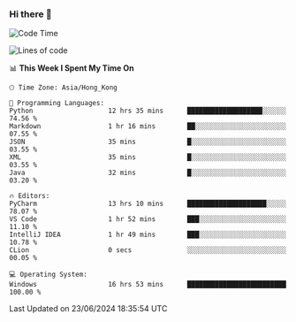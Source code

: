 ### Hi there 👋

<!--
**RoiexLee/RoiexLee** is a ✨ _special_ ✨ repository because its `README.md` (this file) appears on your GitHub profile.

Here are some ideas to get you started:

- 🔭 I’m currently working on ...
- 🌱 I’m currently learning ...
- 👯 I’m looking to collaborate on ...
- 🤔 I’m looking for help with ...
- 💬 Ask me about ...
- 📫 How to reach me: ...
- 😄 Pronouns: ...
- ⚡ Fun fact: ...
-->

<!--START_SECTION:waka-->
![Code Time](http://img.shields.io/badge/Code%20Time-603%20hrs%2050%20mins-blue)

![Lines of code](https://img.shields.io/badge/From%20Hello%20World%20I%27ve%20Written-38.4%20thousand%20lines%20of%20code-blue)

📊 **This Week I Spent My Time On** 

```text
🕑︎ Time Zone: Asia/Hong_Kong

💬 Programming Languages: 
Python                   12 hrs 35 mins      ███████████████████░░░░░░   74.56 % 
Markdown                 1 hr 16 mins        ██░░░░░░░░░░░░░░░░░░░░░░░   07.55 % 
JSON                     35 mins             █░░░░░░░░░░░░░░░░░░░░░░░░   03.55 % 
XML                      35 mins             █░░░░░░░░░░░░░░░░░░░░░░░░   03.55 % 
Java                     32 mins             █░░░░░░░░░░░░░░░░░░░░░░░░   03.20 % 

🔥 Editors: 
PyCharm                  13 hrs 10 mins      ████████████████████░░░░░   78.07 % 
VS Code                  1 hr 52 mins        ███░░░░░░░░░░░░░░░░░░░░░░   11.10 % 
IntelliJ IDEA            1 hr 49 mins        ███░░░░░░░░░░░░░░░░░░░░░░   10.78 % 
CLion                    0 secs              ░░░░░░░░░░░░░░░░░░░░░░░░░   00.05 % 

💻 Operating System: 
Windows                  16 hrs 53 mins      █████████████████████████   100.00 % 
```


 Last Updated on 23/06/2024 18:35:54 UTC
<!--END_SECTION:waka-->
